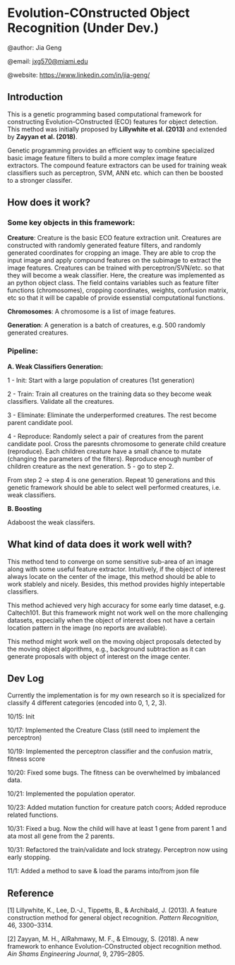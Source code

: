 # Evolution-COnstructed Object Recognition (Under Dev.)

@author: Jia Geng

@email: jxg570@miami.edu  

@website: https://www.linkedin.com/in/jia-geng/

## Introduction

This is a genetic programming based computational framework for constructing Evolution-COnstructed (ECO) features for object detection. This method was initially proposed by __Lillywhite et al. (2013)__ and extended by __Zayyan et al. (2018)__. 

Genetic programming provides an efficient way to combine specialized basic image feature filters to build a more complex image feature extractors. The compound feature extractors can be used for training weak classifiers such as perceptron, SVM, ANN etc. which can then be boosted to a stronger classifer. 

## How does it work?

### Some key objects in this framework:

__Creature__: Creature is the basic ECO feature extraction unit. Creatures are constructed with randomly generated feature filters, and randomly generated coordinates for cropping an image. They are able to crop the input image and apply compound features on the subimage to extract the image features. Creatures can be trained with perceptron/SVN/etc. so that they will become a weak classifier. Here, the creature was implemented as an python object class. The field contains variables such as feature filter functions (chromosomes), cropping coordinates, weights, confusion matrix, etc so that it will be capable of provide essenstial computational functions.

__Chromosomes__: A chromosome is a list of image features.

__Generation__: A generation is a batch of creatures, e.g. 500 randomly generated creatures. 

### Pipeline:

__A. Weak Classifiers Generation:__

1 - Init: Start with a large population of creatures (1st generation)

2 - Train: Train all creatures on the training data so they become weak classifiers. Validate all the creatures.

3 - Eliminate: Eliminate the underperformed creatures. The rest become parent candidate pool.

4 - Reproduce: Randomly select a pair of creatures from the parent candidate pool. Cross the paresnts chromosome to generate child creature (reproduce). Each children creature have a small chance to mutate (changing the parameters of the filters). Reproduce enough number of children creature as the next generation.
5 - go to step 2.

From step 2 -> step 4 is one generation. Repeat 10 generations and this genetic framework should be able to select well performed creatures, i.e. weak classifiers.

__B. Boosting__

Adaboost the weak classifers. 

## What kind of data does it work well with?

This method tend to converge on some sensitive sub-area of an image along with some useful feature extractor. Intuitively, if the object of interest always locate on the center of the image, this method should be able to work stablely and nicely. 
Besides, this method provides highly intepertable classifiers. 

This method achieved very high accuracy for some early time dataset, e.g. Caltech101. But this framework might not work well on the more challenging datasets, especially when the object of interest does not have a certain location pattern in the image (no reports are available). 

This method might work well on the moving object proposals detected by the moving object algorithms, e.g., background subtraction as it can generate proposals with object of interest on the image center. 


## Dev Log 

Currently the implementation is for my own research so it is specialized for classify 4 different categories (encoded into 0, 1, 2, 3). 

10/15:  Init

10/17:  Implemented the Creature Class (still need to implement the perceptron)

10/19:  Implemented the perceptron classifier and the confusion matrix, fitness score

10/20:  Fixed some bugs. The fitness can be overwhelmed by imbalanced data. 

10/21:  Implemented the population operator.

10/23:  Added mutation function for creature patch coors; Added reproduce related functions.

10/31:  Fixed a bug. Now the child will have at least 1 gene from parent 1 and ata most all gene from the 2 parents.

10/31:  Refactored the train/validate and lock strategy. Perceptron now using early stopping.

11/1:   Added a method to save & load the params into/from json file


## Reference

[1] Lillywhite, K., Lee, D.-J., Tippetts, B., & Archibald, J. (2013). A feature construction method for general object recognition. _Pattern Recognition_, 46, 3300–3314.

[2] Zayyan, M. H., AlRahmawy, M. F., & Elmougy, S. (2018). A new framework to enhance Evolution-COnstructed object recognition method. _Ain Shams Engineering Journal_, 9, 2795–2805.
